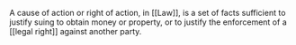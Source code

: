 A cause of action or right of action, in [[Law]], is a set of facts sufficient to justify suing to obtain money or property, or to justify the enforcement of a [[legal right]] against another party.